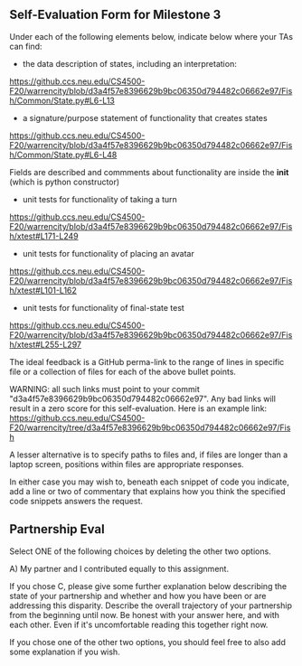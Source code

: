 ## Self-Evaluation Form for Milestone 3

Under each of the following elements below, indicate below where your
TAs can find:

- the data description of states, including an interpretation:

https://github.ccs.neu.edu/CS4500-F20/warrencity/blob/d3a4f57e8396629b9bc06350d794482c06662e97/Fish/Common/State.py#L6-L13

- a signature/purpose statement of functionality that creates states 

https://github.ccs.neu.edu/CS4500-F20/warrencity/blob/d3a4f57e8396629b9bc06350d794482c06662e97/Fish/Common/State.py#L6-L48

Fields are described and commments about functionality are inside the __init__ (which is python constructor)

- unit tests for functionality of taking a turn 

https://github.ccs.neu.edu/CS4500-F20/warrencity/blob/d3a4f57e8396629b9bc06350d794482c06662e97/Fish/xtest#L171-L249

- unit tests for functionality of placing an avatar 

https://github.ccs.neu.edu/CS4500-F20/warrencity/blob/d3a4f57e8396629b9bc06350d794482c06662e97/Fish/xtest#L101-L162

- unit tests for functionality of final-state test

https://github.ccs.neu.edu/CS4500-F20/warrencity/blob/d3a4f57e8396629b9bc06350d794482c06662e97/Fish/xtest#L255-L297

The ideal feedback is a GitHub perma-link to the range of lines in specific
file or a collection of files for each of the above bullet points.

  WARNING: all such links must point to your commit "d3a4f57e8396629b9bc06350d794482c06662e97".
  Any bad links will result in a zero score for this self-evaluation.
  Here is an example link:
    <https://github.ccs.neu.edu/CS4500-F20/warrencity/tree/d3a4f57e8396629b9bc06350d794482c06662e97/Fish>

A lesser alternative is to specify paths to files and, if files are
longer than a laptop screen, positions within files are appropriate
responses.

In either case you may wish to, beneath each snippet of code you
indicate, add a line or two of commentary that explains how you think
the specified code snippets answers the request.

## Partnership Eval 

Select ONE of the following choices by deleting the other two options.

A) My partner and I contributed equally to this assignment. 

If you chose C, please give some further explanation below describing
the state of your partnership and whether and how you have been or are
addressing this disparity. Describe the overall trajectory of your
partnership from the beginning until now. Be honest with your answer
here, and with each other. Even if it's uncomfortable reading this
together right now.

If you chose one of the other two options, you should feel free to
also add some explanation if you wish. 
